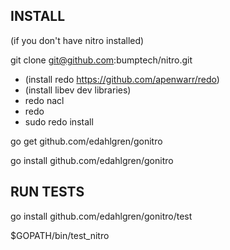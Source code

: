 INSTALL
----------
(if you don't have nitro installed)

git clone git@github.com:bumptech/nitro.git

* (install redo https://github.com/apenwarr/redo)
* (install libev dev libraries)
* redo nacl
* redo
* sudo redo install

go get github.com/edahlgren/gonitro

go install github.com/edahlgren/gonitro

RUN TESTS
----------
go install github.com/edahlgren/gonitro/test

$GOPATH/bin/test_nitro
